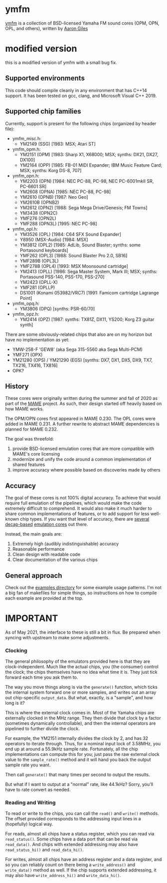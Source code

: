 # ymfm

[ymfm](https://github.com/aaronsgiles/ymfm) is a collection of BSD-licensed Yamaha FM sound cores (OPM, OPN, OPL, and others), written by [Aaron Giles](https://aarongiles.com)

# modified version

this is a modified version of ymfm with a small bug fix.

## Supported environments

This code should compile cleanly in any environment that has C++14 support.
It has been tested on gcc, clang, and Microsoft Visual C++ 2019.

## Supported chip families

Currently, support is present for the following chips (organized by header file):

* ymfm_misc.h:
	* YM2149 (SSG) [1983: MSX; Atari ST]
* ymfm_opm.h:
	* YM2151 (OPM) [1983: Sharp X1, X68000; MSX; synths: DX21, DX27, DX100]
	* YM2164 (OPP) [1985: FB-01 MIDI Expander; IBM Music Feature Card; MSX; synths: Korg DS-8, 707]
* ymfm_opn.h:
	* YM2203 (OPN) [1984: NEC PC-88, PC-98, NEC PC-6001mkII SR, PC-6601 SR]
	* YM2608 (OPNA) [1985: NEC PC-88, PC-98]
	* YM2610 (OPNB) [1987: Neo Geo]
	* YM2610B (OPNB2)
	* YM2612 (OPN2) [1988: Sega Mega Drive/Genesis; FM Towns]
	* YM3438 (OPN2C)
	* YMF276 (OPN2L)
	* YMF288 (OPN3L) [1995: NEC PC-98]
* ymfm_opl.h:
	* YM3526 (OPL) [1984: C64 SFX Sound Expander]
	* Y8950 (MSX-Audio) [1984: MSX]
	* YM3812 (OPL2) [1985: AdLib, Sound Blaster; synths: some Portasound keyboards]
	* YMF262 (OPL3) [1988: Sound Blaster Pro 2.0, SB16]
	* YMF289B (OPL3L)
	* YMF278B (OPL4) [1993: MSX Moonsound cartridge]
	* YM2413 (OPLL) [1986: Sega Master System, Mark III; MSX; synths: Portasound PSS-140, PSS-170, PSS-270]
	* YM2423 (OPLL-X)
	* YMF281 (OPLLP)
	* DS1001 (Konami 053982/VRC7) [1991: Famicom cartridge Lagrange Point]
* ymfm_opq.h:
	* YM3806 (OPQ) [synths: PSR-60/70]
* ymfm_opz.h:
	* YM2414 (OPZ) [1987: synths: TX81Z, DX11, YS200; Korg Z3 guitar synth]

There are some obviously-related chips that also are on my horizon but have no implementation as yet:

* YMW-258-F 'GEW8' (aka Sega 315-5560 aka Sega Multi-PCM)
* YMF271 (OPX)
* YM21280 (OPS) / YM21290 (EGS) [synths: DX7, DX1, DX5, DX9, TX7, TX216, TX416, TX816]
* OPK?

## History

These cores were originally written during the summer and fall of 2020 as part of the [MAME](https://mamedev.org/) project.
As such, their design started off heavily based on how MAME works.

The OPM/OPN cores first appeared in MAME 0.230.
The OPL cores were added in MAME 0.231.
A further rewrite to abstract MAME dependencies is planned for MAME 0.232.

The goal was threefold:
1. provide BSD-licensed emulation cores that are more compatible with MAME's core licensing
1. modernize and unify the code around a common implementation of shared features
1. improve accuracy where possible based on discoveries made by others

## Accuracy

The goal of these cores is not 100% digital accuracy.
To achieve that would require full emulation of the pipelines, which would make the code extremely difficult to comprehend.
It would also make it much harder to share common implementations of features, or to add support for less well-known chip types.
If you want that level of accuracy, there are [several](https://github.com/nukeykt/Nuked-OPN2) [decap-based](https://github.com/nukeykt/Nuked-OPM) [emulation cores](https://github.com/nukeykt/Nuked-OPLL) out there.

Instead, the main goals are:
1. Extremely high (audibly indistinguishable) accuracy
1. Reasonable performance
1. Clean design with readable code
1. Clear documentation of the various chips

## General approach

Check out the [examples directory](https://github.com/aaronsgiles/ymfm/tree/main/examples) for some example usage patterns.
I'm not a big fan of makefiles for simple things, so instructions on how to compile each example are provided at the top.

# IMPORTANT

As of May 2021, the interface to these is still a bit in flux.
Be prepared when syncing with upstream to make some adjustments.

### Clocking

The general philosophy of the emulators provided here is that they are clock-independent.
Much like the actual chips, you (the consumer) control the clock; the chips themselves have no idea what time it is.
They just tick forward each time you ask them to.

The way you move things along is via the `generate()` function, which ticks the internal system forward one or more samples, and writes out an array out chip-specific `output_data`.
But what, exactly, is a "sample", and how long is it?

This is where the external clock comes in.
Most of the Yamaha chips are externally clocked in the MHz range.
They then divide that clock by a factor (sometimes dynamically controllable), and then the internal operators are pipelined to further divide the clock.

For example, the YM2151 internally divides the clock by 2, and has 32 operators to iterate through.
Thus, for a nominal input lock of 3.58MHz, you end up at around a 55.9kHz sample rate.
Fortunately, all the chip implementations can compute this for you; just pass the raw external clock value to the `sample_rate()` method and it will hand you back the output sample rate you want.

Then call `generate()` that many times per second to output the results.

But what if I want to output at a "normal" rate, like 44.1kHz?
Sorry, you'll have to rate convert as needed.

### Reading and Writing

To read or write to the chips, you can call the `read()` and `write()` methods.
The offset provided corresponds to the addressing input lines in a (hopefully) logical way.

For reads, almost all chips have a status register, which you can read via `read_status()`.
Some chips have a data port that can be read via `read_data()`.
And chips with extended addressing may also have `read_status_hi()` and `read_data_hi()`.

For writes, almost all chips have an address register and a data register, and so you can reliably count on there being a `write_address()` and `write_data()` method as well.
If the chip supports extended addressing, it may also have `write_address_hi()` and `write_data_hi()`.

